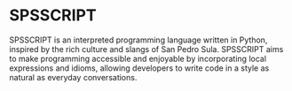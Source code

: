# SPSSCRIPT
SPSSCRIPT is an interpreted programming language written in Python, inspired by the rich culture and slangs of San Pedro Sula. SPSSCRIPT aims to make programming accessible and enjoyable by incorporating local expressions and idioms, allowing developers to write code in a style as natural as everyday conversations.
